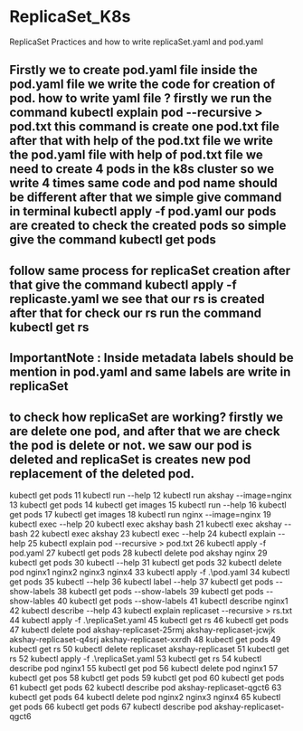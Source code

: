 # ReplicaSet_K8s
ReplicaSet Practices and how to write replicaSet.yaml  and pod.yaml

Firstly we to create pod.yaml file
inside the pod.yaml file we write the code for creation of pod.
how to write yaml file ?
firstly we run the command kubectl explain pod --recursive > pod.txt
this command is create one pod.txt file 
after that with help of the pod.txt file
we write the pod.yaml file with help of pod.txt file
we need to create 4 pods in the k8s cluster so we write 4 times same code and pod name should be different
after that we simple give command in terminal kubectl apply -f pod.yaml
our pods are created
to check the created pods so simple give the command kubectl get pods
-----------------------------------------
follow same process for replicaSet creation
after that give the command kubectl apply -f replicaste.yaml
we see that our rs is created
after that for check our rs run the command kubectl get rs
-----------------------------------------
ImportantNote : Inside metadata labels should be mention in pod.yaml and same labels are write in replicaSet
-----------------------------------------
to check how replicaSet are working?
firstly we are delete one pod, and after that we are check the pod is delete or not.
we saw our pod is deleted and replicaSet is creates new pod replacement of the deleted pod.
------------------------------------------

 kubectl get pods
  11 kubectl run --help
  12 kubectl run akshay --image=nginx
  13 kubectl get pods
  14 kubectl get images
  15 kubectl run --help
  16 kubectl get pods
  17 kubectl get images
  18 kubectl run nginx --image=nginx
  19 kubectl exec --help
  20 kubectl exec akshay bash
  21  kubectl exec akshay -- bash
  22 kubectl exec akshay
  23 kubectl exec --help
  24 kubectl explain --help
  25 kubectl explain pod --recursive > pod.txt
  26 kubectl apply -f pod.yaml
  27 kubectl get pods
  28 kubectl delete pod akshay nginx
  29 kubectl get pods
  30 kubectl --help
  31 kubectl get pods
  32 kubectl delete pod nginx1 nginx2 nginx3 nginx4
  33 kubectl apply -f .\pod.yaml
  34 kubectl get pods
  35 kubectl --help
  36 kubectl label --help
  37 kubectl get pods --show-labels
  38 kubectl get pods --show-labels
  39 kubectl get pods --show-lables
  40 kubectl get pods --show-labels
  41 kubectl describe nginx1
  42 kubectl describe --help
  43 kubectl explain replicaset --recursive > rs.txt
  44 kubectl apply -f .\replicaSet.yaml
  45 kubectl get rs
  46 kubectl get pods
  47 kubectl delete pod akshay-replicaset-25rmj akshay-replicaset-jcwjk akshay-replicaset-q4srj akshay-replicaset-xxrdh
  48 kubectl get pods
  49 kubectl get rs
  50 kubectl delete replicaset akshay-replicaset
  51 kubectl get rs
  52 kubectl apply -f .\replicaSet.yaml
  53 kubectl get rs
  54 kubectl describe pod nginx1
  55 kubectl get pod
  56 kubectl delete pod nginx1
  57 kubectl get pos
  58 kubctl get pods
  59 kubctl get pod
  60 kubectl get pods
  61 kubectl get pods
  62 kubectl describe pod akshay-replicaset-qgct6
  63 kubectl get pods
  64 kubectl delete pod nginx2 nginx3 nginx4
  65 kubectl get pods
  66 kubectl get pods
  67 kubectl describe pod akshay-replicaset-qgct6